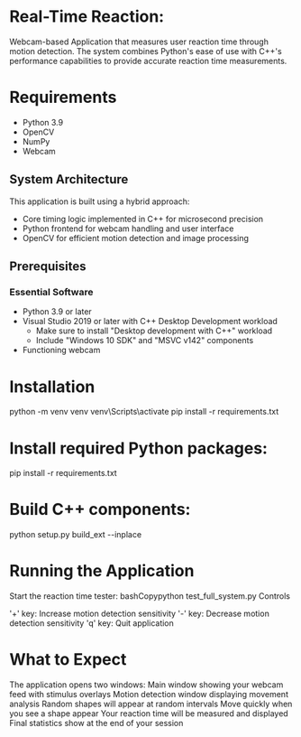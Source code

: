 # Real-Time Reaction:
Webcam-based Application that measures user reaction time through motion detection. The system combines Python's ease of use with C++'s performance capabilities to provide accurate reaction time measurements.
# Requirements
- Python 3.9
- OpenCV
- NumPy
- Webcam
## System Architecture
This application is built using a hybrid approach:
- Core timing logic implemented in C++ for microsecond precision
- Python frontend for webcam handling and user interface
- OpenCV for efficient motion detection and image processing
## Prerequisites

### Essential Software
- Python 3.9 or later
- Visual Studio 2019 or later with C++ Desktop Development workload
   - Make sure to install "Desktop development with C++" workload
   - Include "Windows 10 SDK" and "MSVC v142" components
- Functioning webcam

# Installation
python -m venv venv
venv\Scripts\activate
pip install -r requirements.txt

# Install required Python packages:
pip install -r requirements.txt

# Build C++ components:
python setup.py build_ext --inplace

# Running the Application
Start the reaction time tester:
bashCopypython test_full_system.py
Controls

'+' key: Increase motion detection sensitivity
'-' key: Decrease motion detection sensitivity
'q' key: Quit application
# What to Expect

The application opens two windows:
Main window showing your webcam feed with stimulus overlays
Motion detection window displaying movement analysis
Random shapes will appear at random intervals
Move quickly when you see a shape appear
Your reaction time will be measured and displayed
Final statistics show at the end of your session

